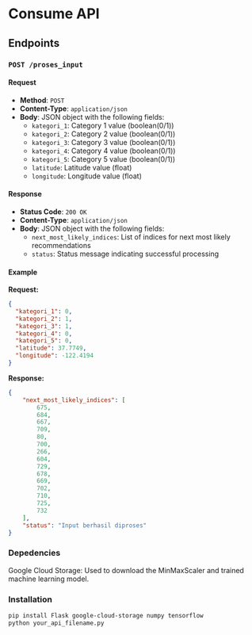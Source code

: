 # Consume API

## Endpoints

### `POST /proses_input`

#### Request

- **Method**: `POST`
- **Content-Type**: `application/json`
- **Body**: JSON object with the following fields:
  - `kategori_1`: Category 1 value (boolean(0/1))
  - `kategori_2`: Category 2 value (boolean(0/1))
  - `kategori_3`: Category 3 value (boolean(0/1))
  - `kategori_4`: Category 4 value (boolean(0/1))
  - `kategori_5`: Category 5 value (boolean(0/1))
  - `latitude`: Latitude value (float)
  - `longitude`: Longitude value (float)

#### Response

- **Status Code**: `200 OK`
- **Content-Type**: `application/json`
- **Body**: JSON object with the following fields:
  - `next_most_likely_indices`: List of indices for next most likely recommendations
  - `status`: Status message indicating successful processing

#### Example

**Request:**

```json
{
  "kategori_1": 0,
  "kategori_2": 1,
  "kategori_3": 1,
  "kategori_4": 0,
  "kategori_5": 0,
  "latitude": 37.7749,
  "longitude": -122.4194
}
```
**Response:**
```json
{
    "next_most_likely_indices": [
        675,
        684,
        667,
        709,
        80,
        700,
        266,
        604,
        729,
        678,
        669,
        702,
        710,
        725,
        732
    ],
    "status": "Input berhasil diproses"
}
```

### Depedencies
Google Cloud Storage: Used to download the MinMaxScaler and trained machine learning model.

### Installation
```bash
pip install Flask google-cloud-storage numpy tensorflow
python your_api_filename.py
